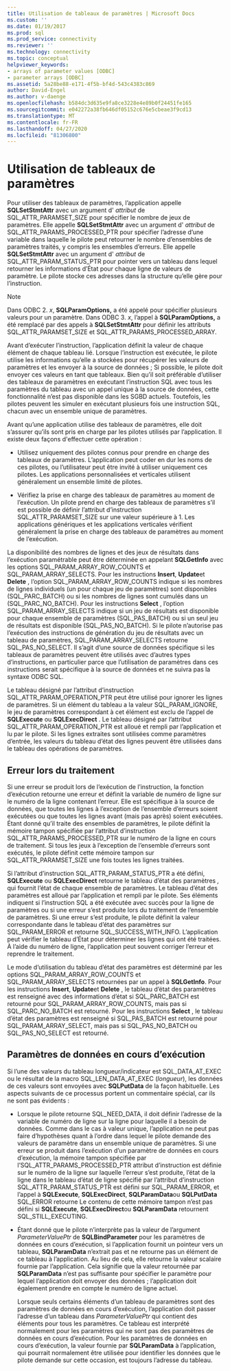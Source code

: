 ```yaml
---
title: Utilisation de tableaux de paramètres | Microsoft Docs
ms.custom: ''
ms.date: 01/19/2017
ms.prod: sql
ms.prod_service: connectivity
ms.reviewer: ''
ms.technology: connectivity
ms.topic: conceptual
helpviewer_keywords:
- arrays of parameter values [ODBC]
- parameter arrays [ODBC]
ms.assetid: 5a28be88-e171-4f5b-bf4d-543c4383c869
author: David-Engel
ms.author: v-daenge
ms.openlocfilehash: b584dc3d635e9fa8ce3228e4e89b0f24451fe165
ms.sourcegitcommit: e042272a38fb646df05152c676e5cbeae3f9cd13
ms.translationtype: MT
ms.contentlocale: fr-FR
ms.lasthandoff: 04/27/2020
ms.locfileid: "81306800"
---
```

# <a name="using-arrays-of-parameters"></a>Utilisation de tableaux de paramètres
Pour utiliser des tableaux de paramètres, l’application appelle **SQLSetStmtAttr** avec un argument d' *attribut* de SQL_ATTR_PARAMSET_SIZE pour spécifier le nombre de jeux de paramètres. Elle appelle **SQLSetStmtAttr** avec un argument d' *attribut* de SQL_ATTR_PARAMS_PROCESSED_PTR pour spécifier l’adresse d’une variable dans laquelle le pilote peut retourner le nombre d’ensembles de paramètres traités, y compris les ensembles d’erreurs. Elle appelle **SQLSetStmtAttr** avec un argument d' *attribut* de SQL_ATTR_PARAM_STATUS_PTR pour pointer vers un tableau dans lequel retourner les informations d’État pour chaque ligne de valeurs de paramètre. Le pilote stocke ces adresses dans la structure qu’elle gère pour l’instruction.  
  
> [!NOTE]  
>  Dans ODBC 2. *x*, **SQLParamOptions,** a été appelé pour spécifier plusieurs valeurs pour un paramètre. Dans ODBC 3. *x*, l’appel à **SQLParamOptions,** a été remplacé par des appels à **SQLSetStmtAttr** pour définir les attributs SQL_ATTR_PARAMSET_SIZE et SQL_ATTR_PARAMS_PROCESSED_ARRAY.  
  
 Avant d’exécuter l’instruction, l’application définit la valeur de chaque élément de chaque tableau lié. Lorsque l’instruction est exécutée, le pilote utilise les informations qu’elle a stockées pour récupérer les valeurs de paramètres et les envoyer à la source de données ; Si possible, le pilote doit envoyer ces valeurs en tant que tableaux. Bien qu’il soit préférable d’utiliser des tableaux de paramètres en exécutant l’instruction SQL avec tous les paramètres du tableau avec un appel unique à la source de données, cette fonctionnalité n’est pas disponible dans les SGBD actuels. Toutefois, les pilotes peuvent les simuler en exécutant plusieurs fois une instruction SQL, chacun avec un ensemble unique de paramètres.  
  
 Avant qu’une application utilise des tableaux de paramètres, elle doit s’assurer qu’ils sont pris en charge par les pilotes utilisés par l’application. Il existe deux façons d'effectuer cette opération :  
  
-   Utilisez uniquement des pilotes connus pour prendre en charge des tableaux de paramètres. L’application peut coder en dur les noms de ces pilotes, ou l’utilisateur peut être invité à utiliser uniquement ces pilotes. Les applications personnalisées et verticales utilisent généralement un ensemble limité de pilotes.  
  
-   Vérifiez la prise en charge des tableaux de paramètres au moment de l’exécution. Un pilote prend en charge des tableaux de paramètres s’il est possible de définir l’attribut d’instruction SQL_ATTR_PARAMSET_SIZE sur une valeur supérieure à 1. Les applications génériques et les applications verticales vérifient généralement la prise en charge des tableaux de paramètres au moment de l’exécution.  
  
 La disponibilité des nombres de lignes et des jeux de résultats dans l’exécution paramétrable peut être déterminée en appelant **SQLGetInfo** avec les options SQL_PARAM_ARRAY_ROW_COUNTS et SQL_PARAM_ARRAY_SELECTS. Pour les instructions **Insert**, **Update**et **Delete** , l’option SQL_PARAM_ARRAY_ROW_COUNTS indique si les nombres de lignes individuels (un pour chaque jeu de paramètres) sont disponibles (SQL_PARC_BATCH) ou si les nombres de lignes sont cumulés dans un (SQL_PARC_NO_BATCH). Pour les instructions **Select** , l’option SQL_PARAM_ARRAY_SELECTS indique si un jeu de résultats est disponible pour chaque ensemble de paramètres (SQL_PAS_BATCH) ou si un seul jeu de résultats est disponible (SQL_PAS_NO_BATCH). Si le pilote n’autorise pas l’exécution des instructions de génération du jeu de résultats avec un tableau de paramètres, SQL_PARAM_ARRAY_SELECTS retourne SQL_PAS_NO_SELECT. Il s’agit d’une source de données spécifique si les tableaux de paramètres peuvent être utilisés avec d’autres types d’instructions, en particulier parce que l’utilisation de paramètres dans ces instructions serait spécifique à la source de données et ne suivra pas la syntaxe ODBC SQL.  
  
 Le tableau désigné par l’attribut d’instruction SQL_ATTR_PARAM_OPERATION_PTR peut être utilisé pour ignorer les lignes de paramètres. Si un élément du tableau a la valeur SQL_PARAM_IGNORE, le jeu de paramètres correspondant à cet élément est exclu de l’appel de **SQLExecute** ou **SQLExecDirect** . Le tableau désigné par l’attribut SQL_ATTR_PARAM_OPERATION_PTR est alloué et rempli par l’application et lu par le pilote. Si les lignes extraites sont utilisées comme paramètres d’entrée, les valeurs du tableau d’état des lignes peuvent être utilisées dans le tableau des opérations de paramètres.  
  
## <a name="error-processing"></a>Erreur lors du traitement  
 Si une erreur se produit lors de l’exécution de l’instruction, la fonction d’exécution retourne une erreur et définit la variable de numéro de ligne sur le numéro de la ligne contenant l’erreur. Elle est spécifique à la source de données, que toutes les lignes à l’exception de l’ensemble d’erreurs soient exécutées ou que toutes les lignes avant (mais pas après) soient exécutées. Étant donné qu’il traite des ensembles de paramètres, le pilote définit la mémoire tampon spécifiée par l’attribut d’instruction SQL_ATTR_PARAMS_PROCESSED_PTR sur le numéro de la ligne en cours de traitement. Si tous les jeux à l’exception de l’ensemble d’erreurs sont exécutés, le pilote définit cette mémoire tampon sur SQL_ATTR_PARAMSET_SIZE une fois toutes les lignes traitées.  
  
 Si l’attribut d’instruction SQL_ATTR_PARAM_STATUS_PTR a été défini, **SQLExecute** ou **SQLExecDirect** retourne le tableau d’état des paramètres *,* qui fournit l’état de chaque ensemble de paramètres. Le tableau d’état des paramètres est alloué par l’application et rempli par le pilote. Ses éléments indiquent si l’instruction SQL a été exécutée avec succès pour la ligne de paramètres ou si une erreur s’est produite lors du traitement de l’ensemble de paramètres. Si une erreur s’est produite, le pilote définit la valeur correspondante dans le tableau d’état des paramètres sur SQL_PARAM_ERROR et retourne SQL_SUCCESS_WITH_INFO. L’application peut vérifier le tableau d’État pour déterminer les lignes qui ont été traitées. À l’aide du numéro de ligne, l’application peut souvent corriger l’erreur et reprendre le traitement.  
  
 Le mode d’utilisation du tableau d’état des paramètres est déterminé par les options SQL_PARAM_ARRAY_ROW_COUNTS et SQL_PARAM_ARRAY_SELECTS retournées par un appel à **SQLGetInfo**. Pour les instructions **Insert**, **Update**et **Delete** , le tableau d’état des paramètres est renseigné avec des informations d’état si SQL_PARC_BATCH est retourné pour SQL_PARAM_ARRAY_ROW_COUNTS, mais pas si SQL_PARC_NO_BATCH est retourné. Pour les instructions **Select** , le tableau d’état des paramètres est renseigné si SQL_PAS_BATCH est retourné pour SQL_PARAM_ARRAY_SELECT, mais pas si SQL_PAS_NO_BATCH ou SQL_PAS_NO_SELECT est retourné.  
  
## <a name="data-at-execution-parameters"></a>Paramètres de données en cours d’exécution  
 Si l’une des valeurs du tableau longueur/indicateur est SQL_DATA_AT_EXEC ou le résultat de la macro SQL_LEN_DATA_AT_EXEC (*longueur*), les données de ces valeurs sont envoyées avec **SQLPutData** de la façon habituelle. Les aspects suivants de ce processus portent un commentaire spécial, car ils ne sont pas évidents :  
  
-   Lorsque le pilote retourne SQL_NEED_DATA, il doit définir l’adresse de la variable de numéro de ligne sur la ligne pour laquelle il a besoin de données. Comme dans le cas à valeur unique, l’application ne peut pas faire d’hypothèses quant à l’ordre dans lequel le pilote demande des valeurs de paramètre dans un ensemble unique de paramètres. Si une erreur se produit dans l’exécution d’un paramètre de données en cours d’exécution, la mémoire tampon spécifiée par l’SQL_ATTR_PARAMS_PROCESSED_PTR attribut d’instruction est définie sur le numéro de la ligne sur laquelle l’erreur s’est produite, l’état de la ligne dans le tableau d’état de ligne spécifié par l’attribut d’instruction SQL_ATTR_PARAM_STATUS_PTR est défini sur SQL_PARAM_ERROR, et l’appel à **SQLExecute**, **SQLExecDirect**, **SQLParamData**ou **SQLPutData** SQL_ERROR retourne Le contenu de cette mémoire tampon n’est pas défini si **SQLExecute**, **SQLExecDirect**ou **SQLParamData** retournent SQL_STILL_EXECUTING.  
  
-   Étant donné que le pilote n’interprète pas la valeur de l’argument *ParameterValuePtr* de **SQLBindParameter** pour les paramètres de données en cours d’exécution, si l’application fournit un pointeur vers un tableau, **SQLParamData** n’extrait pas et ne retourne pas un élément de ce tableau à l’application. Au lieu de cela, elle retourne la valeur scalaire fournie par l’application. Cela signifie que la valeur retournée par **SQLParamData** n’est pas suffisante pour spécifier le paramètre pour lequel l’application doit envoyer des données ; l’application doit également prendre en compte le numéro de ligne actuel.  
  
     Lorsque seuls certains éléments d’un tableau de paramètres sont des paramètres de données en cours d’exécution, l’application doit passer l’adresse d’un tableau dans *ParameterValuePtr* qui contient des éléments pour tous les paramètres. Ce tableau est interprété normalement pour les paramètres qui ne sont pas des paramètres de données en cours d’exécution. Pour les paramètres de données en cours d’exécution, la valeur fournie par **SQLParamData** à l’application, qui pourrait normalement être utilisée pour identifier les données que le pilote demande sur cette occasion, est toujours l’adresse du tableau.

